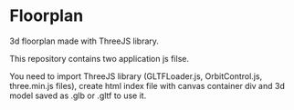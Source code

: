 # Floorplan
3d floorplan made with ThreeJS library. 

This repository contains two application js filse.

You need to import ThreeJS library (GLTFLoader.js, OrbitControl.js, three.min.js files), create html index file with canvas container div and 3d model saved as .glb or .gltf to use it.
